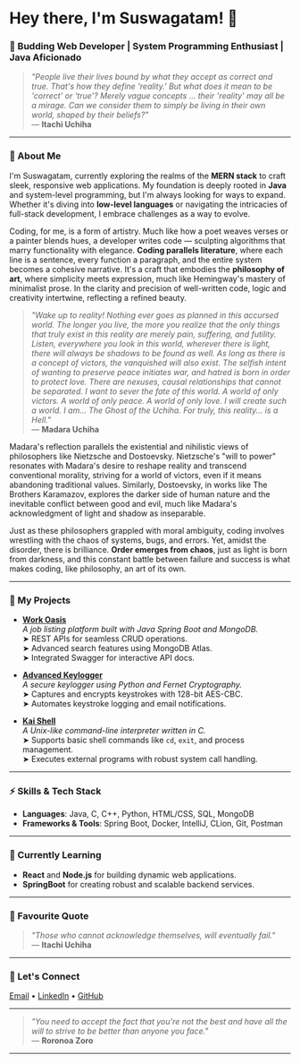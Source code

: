 # Hey there, I'm Suswagatam! 👋

### 🌱 Budding Web Developer | System Programming Enthusiast | Java Aficionado

> *"People live their lives bound by what they accept as correct and true. That's how they define 'reality.' But what does it mean to be 'correct' or 'true'? Merely vague concepts ... their 'reality' may all be a mirage. Can we consider them to simply be living in their own world, shaped by their beliefs?"*  
> — **Itachi Uchiha**

---

### 🧭 About Me

I'm Suswagatam, currently exploring the realms of the **MERN stack** to craft sleek, responsive web applications. My foundation is deeply rooted in **Java** and system-level programming, but I'm always looking for ways to expand. Whether it's diving into **low-level languages** or navigating the intricacies of full-stack development, I embrace challenges as a way to evolve.

Coding, for me, is a form of artistry. Much like how a poet weaves verses or a painter blends hues, a developer writes code — sculpting algorithms that marry functionality with elegance. **Coding parallels literature**, where each line is a sentence, every function a paragraph, and the entire system becomes a cohesive narrative. It's a craft that embodies the **philosophy of art**, where simplicity meets expression, much like Hemingway's mastery of minimalist prose. In the clarity and precision of well-written code, logic and creativity intertwine, reflecting a refined beauty.

> *"Wake up to reality! Nothing ever goes as planned in this accursed world. The longer you live, the more you realize that the only things that truly exist in this reality are merely pain, suffering, and futility. Listen, everywhere you look in this world, wherever there is light, there will always be shadows to be found as well. As long as there is a concept of victors, the vanquished will also exist. The selfish intent of wanting to preserve peace initiates war, and hatred is born in order to protect love. There are nexuses, causal relationships that cannot be separated. I want to sever the fate of this world. A world of only victors. A world of only peace. A world of only love. I will create such a world. I am... The Ghost of the Uchiha. For truly, this reality... is a Hell."*  
> — **Madara Uchiha**

Madara's reflection parallels the existential and nihilistic views of philosophers like Nietzsche and Dostoevsky. Nietzsche's "will to power" resonates with Madara's desire to reshape reality and transcend conventional morality, striving for a world of victors, even if it means abandoning traditional values. Similarly, Dostoevsky, in works like The Brothers Karamazov, explores the darker side of human nature and the inevitable conflict between good and evil, much like Madara's acknowledgment of light and shadow as inseparable.

Just as these philosophers grappled with moral ambiguity, coding involves wrestling with the chaos of systems, bugs, and errors. Yet, amidst the disorder, there is brilliance. **Order emerges from chaos**, just as light is born from darkness, and this constant battle between failure and success is what makes coding, like philosophy, an art of its own.

---

### 💼 My Projects

- **[Work Oasis](https://github.com/suswagatam-rong/work-oasis)**  
  *A job listing platform built with Java Spring Boot and MongoDB.*  
  ➤ REST APIs for seamless CRUD operations.  
  ➤ Advanced search features using MongoDB Atlas.  
  ➤ Integrated Swagger for interactive API docs.

- **[Advanced Keylogger](https://github.com/suswagatam-rong/keylogger-python/tree/main)**  
  *A secure keylogger using Python and Fernet Cryptography.*  
  ➤ Captures and encrypts keystrokes with 128-bit AES-CBC.  
  ➤ Automates keystroke logging and email notifications.

- **[Kai Shell](https://github.com/suswagatam-rong/kai-shell)**  
  *A Unix-like command-line interpreter written in C.*  
  ➤ Supports basic shell commands like `cd`, `exit`, and process management.  
  ➤ Executes external programs with robust system call handling.

---

### ⚡ Skills & Tech Stack

- **Languages**: Java, C, C++, Python, HTML/CSS, SQL, MongoDB  
- **Frameworks & Tools**: Spring Boot, Docker, IntelliJ, CLion, Git, Postman  

---

### 🌱 Currently Learning

- **React** and **Node.js** for building dynamic web applications.  
- **SpringBoot** for creating robust and scalable backend services.

---

### 🌈 Favourite Quote

> *"Those who cannot acknowledge themselves, will eventually fail."*  
> — **Itachi Uchiha**

---

### 🔗 Let's Connect

[Email](mailto:suswagatam_rong@protonmail.com) • [LinkedIn](https://www.linkedin.com/in/suswagatam-rong/) • [GitHub](http://github.com/suswagatam-rong)

---

> *"You need to accept the fact that you're not the best and have all the will to strive to be better than anyone you face."*  
> — **Roronoa Zoro**

---
